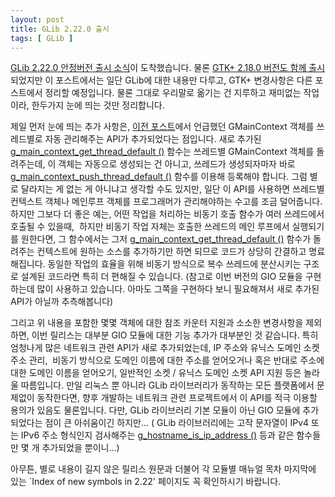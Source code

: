 ```yaml
---
layout: post
title: GLib 2.22.0 출시
tags: [ GLib ]
---
```


[GLib 2.22.0 안정버전 출시 소식](http://mail.gnome.org/archives/gtk-devel-list/2009-September/msg00053.html)이 도착했습니다. 물론 [GTK+ 2.18.0 버전도 함께 출시](http://mail.gnome.org/archives/gtk-devel-list/2009-September/msg00054.html)되었지만 이 포스트에서는 일단 GLib에 대한 내용만 다루고, GTK+ 변경사항은 다른 포스트에서 정리할 예정입니다. 물론 그대로 우리말로 옮기는 건 지루하고 재미없는 작업이라, 한두가지 눈에 띄는 것만 정리합니다.

제일 먼저 눈에 띄는 추가 사항은, [이전 포스트](/2009/09/21/using-glib-mainloop/)에서 언급했던 GMainContext 객체를 쓰레드별로 자동 관리해주는 API가 추가되었다는 점입니다. 새로 추가된 [g\_main\_context\_get\_thread\_default ()](http://library.gnome.org/devel/glib/stable/glib-The-Main-Event-Loop.html#g-main-context-get-thread-default) 함수는 쓰레드별 GMainContext 객체를 돌려주는데, 이 객체는 자동으로 생성되는 건 아니고, 쓰레드가 생성되자마자 바로 [g\_main\_context\_push\_thread\_default ()](http://library.gnome.org/devel/glib/stable/glib-The-Main-Event-Loop.html#g-main-context-push-thread-default) 함수를 이용해 등록해야 합니다. 그럼 별로 달라지는 게 없는 게 아니냐고 생각할 수도 있지만, 일단 이 API를 사용하면 쓰레드별 컨텍스트 객체나 메인루프 객체를 프로그래머가 관리해야하는 수고를 조금 덜어줍니다. 하지만 그보다 더 좋은 예는, 어떤 작업을 처리하는 비동기 호출 함수가 여러 쓰레드에서 호출될 수 있을때,  하지만 비동기 작업 자체는 호출한 쓰레드의 메인 루프에서 실행되기를 원한다면, 그 함수에서는 그저 [g\_main\_context\_get\_thread\_default ()](http://library.gnome.org/devel/glib/stable/glib-The-Main-Event-Loop.html#g-main-context-get-thread-default) 함수가 돌려주는 컨텍스트에 원하는 소스를 추가하기만 하면 되므로 코드가 상당히 간결하고 명료해집니다. 동일한 작업의 효율을 위해 비동기 방식으로 복수 쓰레드에 분산시키는 구조로 설계된 코드라면 특히 더 편해질 수 있습니다. (참고로 이번 버전의 GIO 모듈을 구현하는데 많이 사용하고 있습니다. 아마도 그쪽을 구현하다 보니 필요해져서 새로 추가된 API가 아닐까 추측해봅니다)

그리고 위 내용을 포함한 몇몇 객체에 대한 참조 카운터 지원과 소소한 변경사항을 제외하면, 이번 릴리스는 대부분 GIO 모듈에 대한 기능 추가가 대부분인 것 같습니다. 특히 엄청나게 많은 네트워크 관련 API가 새로 추가되었는데, IP 주소와 유닉스 도메인 소켓 주소 관리,  비동기 방식으로 도메인 이름에 대한 주소를 얻어오거나 혹은 반대로 주소에 대한 도메인 이름을 얻어오기, 일반적인 소켓 / 유닉스 도메인 소켓 API 지원 등은 놀라울 따름입니다. 만일 리눅스 뿐 아니라 GLib 라이브러리가 동작하는 모든 플랫폼에서 문제없이 동작한다면, 향후 개발하는 네트워크 관련 프로젝트에서 이 API를 적극 이용할 용의가 있음도 물론입니다. 다만, GLib 라이브러리 기본 모듈이 아닌 GIO 모듈에 추가되었다는 점이 큰 아쉬움이긴 하지만... ( GLib 라이브러리에는 고작 문자열이 IPv4 또는 IPv6 주소 형식인지 검사해주는 [g\_hostname\_is\_ip\_address ()](http://library.gnome.org/devel/glib/stable/glib-Hostname-Utilities.html#g-hostname-is-ip-address) 등과 같은 함수들만 몇 개 추가되었을 뿐이니...)

아무튼, 별로 내용이 길지 않은 릴리스 원문과 더불어 각 모듈별 매뉴얼 목차 마지막에 있는 \`Index of new symbols in 2.22' 페이지도 꼭 확인하시기 바랍니다.
